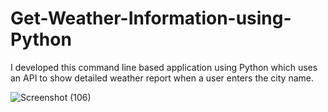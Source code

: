# Get-Weather-Information-using-Python
I developed this command line based application using Python which uses an API to show detailed weather report when a user enters the city name. 

![Screenshot (106)](https://user-images.githubusercontent.com/76277810/180956819-b68ba6f0-7bd9-4923-9990-4f60d58b198b.png)
